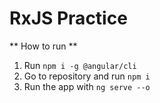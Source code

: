 # RxJS Practice

** How to run **

1. Run `npm i -g @angular/cli`
2. Go to repository and run `npm i`
3. Run the app with `ng serve --o`
